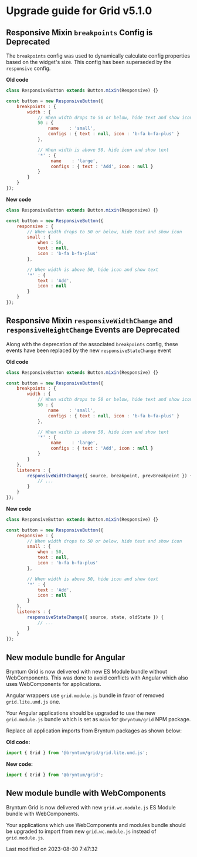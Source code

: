 # Upgrade guide for Grid v5.1.0

## Responsive Mixin `breakpoints` Config is Deprecated

The `breakpoints` config was used to dynamically calculate config properties based on the widget's size. This config
has been superseded by the `responsive` config.

**Old code**

```javascript
class ResponsiveButton extends Button.mixin(Responsive) {}

const button = new ResponsiveButton({
    breakpoints : {
        width : {
            // When width drops to 50 or below, hide text and show icon
            50 : {
                name    : 'small',
                configs : { text : null, icon : 'b-fa b-fa-plus' }
            },

            // When width is above 50, hide icon and show text
            '*' : {
                 name    : 'large',
                 configs : { text : 'Add', icon : null }
            }
        }
    }
});
```

**New code**

```javascript
class ResponsiveButton extends Button.mixin(Responsive) {}

const button = new ResponsiveButton({
    responsive : {
        // When width drops to 50 or below, hide text and show icon
        small : {
            when : 50,
            text : null,
            icon : 'b-fa b-fa-plus'
        },

        // When width is above 50, hide icon and show text
        '*' : {
            text : 'Add',
            icon : null
        }
    }
});
```

## Responsive Mixin `responsiveWidthChange` and `responsiveHeightChange` Events are Deprecated

Along with the deprecation of the associated `breakpoints` config, these events have been replaced by the new
`responsiveStateChange` event

**Old code**

```javascript
class ResponsiveButton extends Button.mixin(Responsive) {}

const button = new ResponsiveButton({
    breakpoints : {
        width : {
            // When width drops to 50 or below, hide text and show icon
            50 : {
                name    : 'small',
                configs : { text : null, icon : 'b-fa b-fa-plus' }
            },

            // When width is above 50, hide icon and show text
            '*' : {
                 name    : 'large',
                 configs : { text : 'Add', icon : null }
            }
        }
    },
    listeners : {
        responsiveWidthChange({ source, breakpoint, prevBreakpoint }) {
            // ...
        }
    }
});
```

**New code**

```javascript
class ResponsiveButton extends Button.mixin(Responsive) {}

const button = new ResponsiveButton({
    responsive : {
        // When width drops to 50 or below, hide text and show icon
        small : {
            when : 50,
            text : null,
            icon : 'b-fa b-fa-plus'
        },

        // When width is above 50, hide icon and show text
        '*' : {
            text : 'Add',
            icon : null
        }
    },
    listeners : {
        responsiveStateChange({ source, state, oldState }) {
            // ...
        }
    }
});
```

## New module bundle for Angular

Bryntum Grid is now delivered with new ES Module bundle without WebComponents. This was done to avoid conflicts with
Angular which also uses WebComponents for applications.

Angular wrappers use `grid.module.js` bundle in favor of removed `grid.lite.umd.js` one.

Your Angular applications should be upgraded to use the new `grid.module.js` bundle which is set as `main` for
`@bryntum/grid` NPM package.

Replace all application imports from Bryntum packages as shown below:

**Old code:**

```javascript
import { Grid } from '@bryntum/grid/grid.lite.umd.js';
```

**New code:**

```javascript
import { Grid } from '@bryntum/grid';
```

## New module bundle with WebComponents

Bryntum Grid is now delivered with new `grid.wc.module.js` ES Module bundle with WebComponents.

Your applications which use WebComponents and modules bundle should be upgraded to import from new `grid.wc.module.js`
instead of `grid.module.js`.


<p class="last-modified">Last modified on 2023-08-30 7:47:32</p>